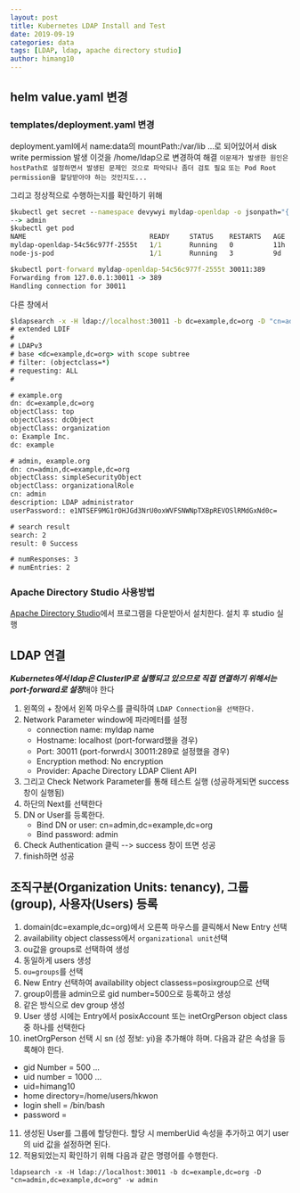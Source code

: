 ```yaml
---
layout: post
title: Kubernetes LDAP Install and Test
date: 2019-09-19
categories: data
tags: [LDAP, ldap, apache directory studio]
author: himang10
---
```



## helm value.yaml 변경

### templates/deployment.yaml 변경

deployment.yaml에서 name:data의 mountPath:/var/lib ...로 되어있어서 
disk write permission 발생
이것을 /home/ldap으로 변경하여 해결
`이문제가 발생한 원인은 hostPath로 설정하면서 발생된 문제인 것으로 파악되나 좀더 검토 필요`
`또는 Pod Root permission을 할당받아야 하는 것인지도...`

그리고 정상적으로 수행하는지를 확인하기 위해 
```cmd
$kubectl get secret --namespace devywyi myldap-openldap -o jsonpath="{.data.LDAP_ADMIN_PASSWORD}" | base64 --decode; echo
--> admin
$kubectl get pod 
NAME                               READY     STATUS    RESTARTS   AGE
myldap-openldap-54c56c977f-2555t   1/1       Running   0          11h
node-js-pod                        1/1       Running   3          9d
```

```cmd
$kubectl port-forward myldap-openldap-54c56c977f-2555t 30011:389
Forwarding from 127.0.0.1:30011 -> 389
Handling connection for 30011
```

다른 창에서 
```cmd
$ldapsearch -x -H ldap://localhost:30011 -b dc=example,dc=org -D "cn=admin,dc=example,dc=org" -w admin
# extended LDIF
#
# LDAPv3
# base <dc=example,dc=org> with scope subtree
# filter: (objectclass=*)
# requesting: ALL
#

# example.org
dn: dc=example,dc=org
objectClass: top
objectClass: dcObject
objectClass: organization
o: Example Inc.
dc: example

# admin, example.org
dn: cn=admin,dc=example,dc=org
objectClass: simpleSecurityObject
objectClass: organizationalRole
cn: admin
description: LDAP administrator
userPassword:: e1NTSEF9MG1rOHJGd3NrU0oxWVFSNWNpTXBpREVOSlRMdGxNd0c=

# search result
search: 2
result: 0 Success

# numResponses: 3
# numEntries: 2
```

### Apache Directory Studio 사용방법

[Apache Directory Studio](https://directory.apache.org/studio/)에서 프로그램을 다운받아서 설치한다.
설치 후 studio 실행

## LDAP 연결
***Kubernetes에서 ldap은 ClusterIP로 실행되고 있으므로 직접 연결하기 위해서는 port-forward로 설정***해야 한다

1. 왼쪽의 + 창에서 왼쪽 마우스를 클릭하여 `LDAP Connection을 선택한다.`
2. Network Parameter window에 파라메터를 설정
   * connection name: myldap name
   * Hostname: localhost (port-forward했을 경우)
   * Port: 30011 (port-forwrd시 30011:289로 설정했을 경우)
   * Encryption method: No encryption
   * Provider: Apache Directory LDAP Client API
3. 그리고  Check Network Parameter를 통해 테스트 실행 (성공하게되면 success 창이 실행됨)
4. 하단의 Next를 선택한다
5. DN or User를 등록한다.
   * Bind DN or user: cn=admin,dc=example,dc=org
   * Bind password: admin
6. Check Authentication 클릭 --> success 창이 뜨면 성공
7. finish하면 성공

## 조직구분(Organization Units: tenancy), 그룹(group), 사용자(Users) 등록

1. domain(dc=example,dc=org)에서 오른쪽 마우스를 클릭해서 New Entry 선택
2. availability object classess에서 `organizational unit`선택
3. ou값을 groups로 선택하여 생성
4. 동일하게 users 생성
5. `ou=groups`를 선택
6. New Entry 선택하여 availability object classess=posixgroup으로 선택
7. group이름을 admin으로 gid number=500으로 등록하고 생성
8. 같은 방식으로 dev group 생성
9. User 생성 시에는 Entry에서 posixAccount 또는 inetOrgPerson object class 중 하나를 선택한다
10. inetOrgPerson 선택 시 sn (성 정보: yi)을 추가해야 하며. 다음과 같은 속성을 등록해야 한다.
   * gid Number = 500 ...
   * uid number = 1000 ...
   * uid=himang10
   * home directory=/home/users/hkwon
   * login shell = /bin/bash
   * password =
11. 생성된 User를 그룹에 할당한다. 할당 시 memberUid 속성을 추가하고 여기 user의 uid 값을 설정하면 된다. 
12. 적용되었는지 확인하기 위해 다음과 같은 명령어를 수행한다.

 ```
 ldapsearch -x -H ldap://localhost:30011 -b dc=example,dc=org -D "cn=admin,dc=example,dc=org" -w admin
 ```


